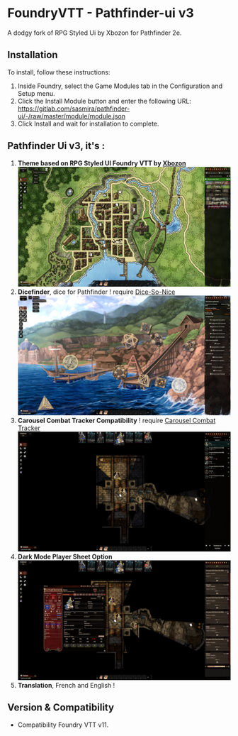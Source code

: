 # FoundryVTT - Pathfinder-ui v3
A dodgy fork of RPG Styled Ui by Xbozon for Pathfinder 2e.

## Installation

To install, follow these instructions:

1.  Inside Foundry, select the Game Modules tab in the Configuration and Setup menu.
2.  Click the Install Module button and enter the following URL: 
https://gitlab.com/sasmira/pathfinder-ui/-/raw/master/module/module.json
3.  Click Install and wait for installation to complete.

## Pathfinder Ui v3, it's :

1.  __**Theme based on RPG Styled UI Foundry VTT by [Xbozon](https://github.com/Xbozon/rpg-styled-ui)**__
![Pathfinder-ui](pathfinder-ui.png)
2.  __**Dicefinder**__,  dice for Pathfinder ! require [Dice-So-Nice](https://gitlab.com/riccisi/foundryvtt-dice-so-nice)
![Dicefinder](dicefinder.png)
3.  __**Carousel Combat Tracker Compatibility**__  ! require [Carousel Combat Tracker](https://github.com/theripper93/combat-tracker-dock)
![Carousel Combat Tracker](combat-carousel.png)
4.  __**Dark Mode Player Sheet Option**__
![Dark Mode](dark-sheet.png)
5.  __**Translation**__, French and English !


## Version & Compatibility

- Compatibility Foundry VTT v11.
